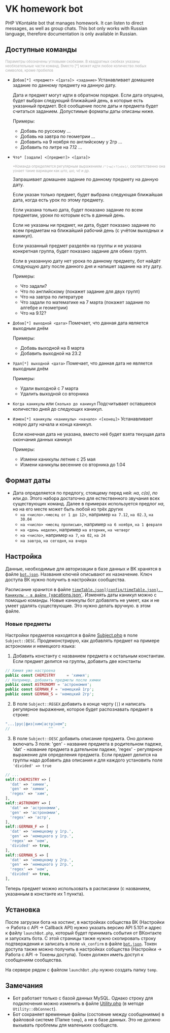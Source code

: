 # VK homework bot

PHP VKontakte bot that manages homework. It can listen to direct messages, as well as group chats. This bot only works with Russian language, therefore documentation is only available in Russian.

## Доступные команды

<p style="font-size:.8em;color:#aaa">Параметры обозначены угловыми скобками. В квадратных скобках указаны необязательные части команд. Вместо [*] может идти любое количество любых символов, кроме пробелов</p>

- `Добав[*] <предмет> <[дата]> <задание>`
  Устанавливает домашнее задание по данному предмету на данную дату.

  Дата и предмет могут идти в обратном порядке. Если дата опущена, будет выбран следующий ближайший день, в которые есть указанный предмет. Всё сообщение после даты и предмета будет считаться заданием. Допустимые форматы даты описаны ниже.

  Примеры:

  - Добавь по русскому ...
  - Добавь на завтра по геометрии ...
  - Добавить на 9 ноября по английскому у 2гр ...
  - Добавить по литре на 7.12 ...

- `Что* [задали] <[предмет]> <[дата]>`
  <p style="font-size:.8em;color:#aaa">*Команда определяется регулярным выражением <code>/^[чш]т?[оёе]/</code>, соответственно она узнает такие вариации как <em>што, шо, чё</em> и др.</p>
  Запрашивает домашнее задание по данному предмету на данную дату.

  Если указан только предмет, будет выбрана следующая ближайшая дата, когда есть урок по этому предмету.
  
  Если указана только дата, будет показано задание по всем предметам, уроки по которым есть в данный день.
  
  Если не указаны ни предмет, ни дата, будет показано задание по всем предметам на ближайший рабочий день (с учётом выходных и каникул).
  
  Если указанный предмет разделён на группы и не указана конкретная группа, будет показано задание для обеих групп.
  
  Если в указанную дату нет урока по данному предмету, бот найдёт следующую дату после данного дня и напишет задание на эту дату.

  Примеры:

  - Что задали?
  - Что по английскому (покажет задание для двух групп)
  - Что на завтра по литературе
  - Что задали по математике на 7 марта (покажет задание по алгебре и геометрии)
  - Что на 9.12?

- `Добав[*] выходной <дата>`
  Помечает, что данная дата является выходным днём

  Примеры:

  - Добавь выходной на 8 марта
  - Добавить выходной на 23.2

- `Удал[*] выходной <дата>`
  Помечает, что данная дата не является выходным днём

  Примеры:

  - Удали выходной с 7 марта
  - Удалить выходной со вторника

- `Когда каникулы` или `Сколько до каникул`
  Подсчитывает оставшееся количество дней до следующих каникул.

- `Измен[*] каникулы <каникулы> <начало> <[конец]>`
  Устанавливает новую дату начала и конца каникул.

  Если конечная дата не указана, вместо неё будет взята текущая дата окончания данных каникул

  Примеры:

  - Измени каникулы летние с 25 мая
  - Измени каникулы весенние со вторника до 1.04

## Формат даты

- Дата определяется по предлогу, стоящему перед ней: _на_, _с(о)_, _по_ или _до_. Этого набора достаточно для естественного звучания всех существующих команд. Далее в примерах используется предлог _на_, но на его месте может быть любой из трёх других
  - `на <число>.<месяц от 1 до 12>`, например `на 7.12`, `на 02.3`, `на 30.04`
  - `на <число> <месяц прописью>`, например `на 6 ноября`, `на 1 февраля`
  - `на <день недели>`, например `на вторник`, `на четверг`
  - `на <число>`, например `на 7`, `на 02`, `на 24`
  - `на завтра`, `на сегодня`, `на вчера`

## Настройка

Данные, необходимые для авторизации в базе данных и ВК хранятся в файле [`bot.json`](bot.json). Названия ключей описывают их назначение. Ключ доступа ВК нужно получить в настройках сообщества.

Расписание хранится в файле [`timeTable.json](config/timeTable.json). Каникулы - в файле [`vacations.json`](config/vacations.json). Изменять даты каникул можно с помощью команды. Новые каникулы бот добавлять не умеет, как и не умеет удалять существующие. Это нужно делать вручную. в этом файле.

### Новые предметы

Настройки предметов находятся в файле [Subject.php](util/Subject.php) в поле `Subject::DESC`.
Продемонстрирую, как добавлять предмет на примере астрономии и немецкого языка:

1. Добавить константу с названием предмета к остальным константам. Если предмет делится на группы, добавить две константы

```php
// Химия уже настроена
public const CHEMISTRY     = 'химия';
// Например, добавить предметы после химии
public const ASTRONOMY = 'астрономия';
public const GERMAN_F = 'немецкий 1гр';
public const GERMAN_S = 'немецкий 2гр';
```

2. В поле `Subject::REGEX` добавить в конце черту (`|`) и написать регулярное выражение, которое будет распознавать предмет в строке:

```php
"...|рус|физ|хим|астр|нем";
//                 ^^    ^
```

3. В поле `Subject::DESC` добавить описание предмета. Оно должно включать 3 поля: 'gen' - название предмета в родительном падеже, 'dat' - название предмета в дательном падеже, 'regex' - регулярное выражение для определения предмета. Если предмет делится на группы надо добавить два описания и для каждого установить поле `'divided' => true`

```php
// ...
self::CHEMISTRY => [
  'dat' => 'химии',
  'gen' => 'химии',
  'regex' => 'хим',
],
self::ASTRONOMY => [
  'dat' => 'астрономии',
  'gen' => 'астрономии',
  'regex' => 'астр',
],
self::GERMAN_F => [
  'dat' => 'немецкому у 1гр.',
  'gen' => 'немецкого у 1гр.',
  'regex' => 'нем',
  'divided' => true,
],
self::GERMAN_S => [
  'dat' => 'немецкому у 2гр.',
  'gen' => 'немецкого у 2гр.',
  'regex' => 'нем',
  'divided' => true,
],
```

Теперь предмет можно использовать в расписании (с названием, указанным в константе их 1 пункта).

## Установка

После загрузки бота на хостинг, в настройках собщества ВК (Настройки -> Работа с API -> Callback API) нужно указать версию API 5.101 и адрес к файлу `launchBot.php`, который будет принимать события от ВКонтакте и запускать бота. С этой страницы также нужно скопировать строку подтверждения и записать в поле `vk_confirm` в файле [`bot.json`](bot.json). Токен доступа также можно получить в настройках собщества (Настройки -> Работа с API -> Токены доступа). Токен должен иметь доступ к сообщениям сообщества.

На сервере рядом с файлом `launchBot.php` нужно создать папку `temp`.

## Замечания

- Бот работает только с базой данных MySQL. Однако строку для подключения можно изменить в файле [Utility.php](util/Utility.php) (в методе `Utility::dbConnect`).
- Бот сохраняет временные файлы (состояние между сообщениями) в файловой системе (Папке `temp`), а не в базе данных. Это не должно выхывать проблемы для маленьких сообществ.
